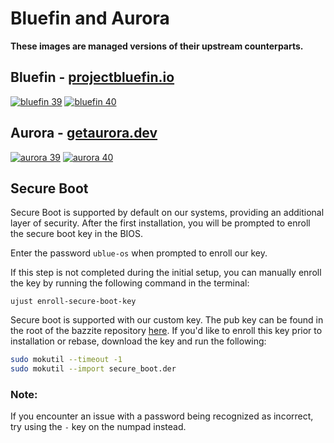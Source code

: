 # Bluefin and Aurora
**These images are managed versions of their upstream counterparts.** 

## Bluefin - [projectbluefin.io](https://projectbluefin.io)

[![bluefin 39](https://github.com/APoorDev/bluefin/actions/workflows/build-39-bluefin.yml/badge.svg)](https://github.com/APoorDev/bluefin/actions/workflows/build-39-bluefin.yml) [![bluefin 40](https://github.com/APoorDev/bluefin/actions/workflows/build-40-bluefin.yml/badge.svg)](https://github.com/APoorDev/bluefin/actions/workflows/build-40-bluefin.yml)

## Aurora - [getaurora.dev](https://getaurora.dev)

[![aurora 39](https://github.com/APoorDev/bluefin/actions/workflows/build-39-aurora.yml/badge.svg)](https://github.com/APoorDev/bluefin/actions/workflows/build-39-aurora.yml) [![aurora 40](https://github.com/APoorDev/bluefin/actions/workflows/build-40-aurora.yml/badge.svg)](https://github.com/APoorDev/bluefin/actions/workflows/build-40-aurora.yml)


## Secure Boot

Secure Boot is supported by default on our systems, providing an additional layer of security. After the first installation, you will be prompted to enroll the secure boot key in the BIOS.

Enter the password `ublue-os` 
when prompted to enroll our key.

If this step is not completed during the initial setup, you can manually enroll the key by running the following command in the terminal:

`
ujust enroll-secure-boot-key
`

Secure boot is supported with our custom key. The pub key can be found in the root of the bazzite repository [here](https://github.com/ublue-os/bazzite/blob/main/secure_boot.der).
If you'd like to enroll this key prior to installation or rebase, download the key and run the following:

```bash
sudo mokutil --timeout -1
sudo mokutil --import secure_boot.der
```

### Note:
If you encounter an issue with a password being recognized as incorrect, try using the `-` key on the numpad instead.
